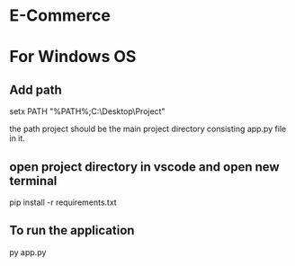 # E-Commerce

# For Windows OS
## Add path

setx PATH "%PATH%;C:\Desktop\Project" 

the path project should be the main project directory consisting app.py file in it.

## open project directory in vscode and open new terminal

pip install -r requirements.txt

## To run the application

py app.py
